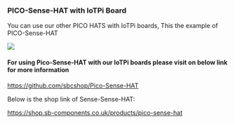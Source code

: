 
### PICO-Sense-HAT with IoTPi Board

You can use our other PICO HATS with IoTPi boards, This the example of PICO-Sense-HAT

<img src ="https://github.com/sbcshop/IoTPi/blob/main/images/PICO_sense_HAT.png" />

#### For using Pico-Sense-HAT with our IoTPi boards please visit on below link for more information

https://github.com/sbcshop/Pico-Sense-HAT

Below is the shop link of Sense-Sense-HAT:

https://shop.sb-components.co.uk/products/pico-sense-hat

  
